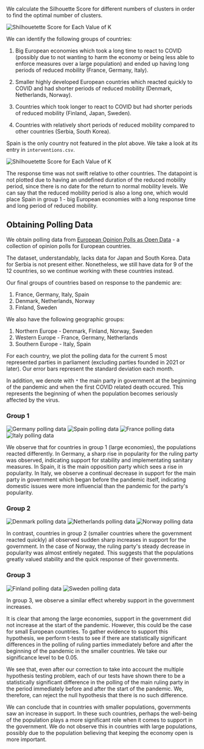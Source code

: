 
We calculate the Silhouette Score for different numbers of clusters in order to find the optimal number of clusters.

![Shilhouetette Score for Each Value of K](assets/img/Shilhouetette_Score_for_Each_Value_of_K.png)

We can identify the following groups of countries:

1. Big European economies which took a long time to react to COVID (possibly due to not wanting to harm the economy or being less able to enforce measures over a large population) and ended up having long periods of reduced mobility (France, Germany, Italy).

2. Smaller highly developed European countries which reacted quickly to COVID and had shorter periods of reduced mobility (Denmark, Netherlands, Norway).

3. Countries which took longer to react to COVID but had shorter periods of reduced mobility (Finland, Japan, Sweden).

4. Countries with relatively short periods of reduced mobility compared to other countries (Serbia, South Korea).

Spain is the only country not featured in the plot above. We take a look at its entry in `interventions.csv`.

![Shilhouetette Score for Each Value of K](assets/img/redused_Mobility_VS_Response_Time.png)

The response time was not swift relative to other countries. The datapoint is not plotted due to having an undefined duration of the reduced mobility period, since there is no date for the return to normal mobility levels. We can say that the reduced mobility period is also a long one, which would place Spain in group 1 - big European economies with a long response time and long period of reduced mobility.

## Obtaining Polling Data

We obtain polling data from [European Opinion Polls as Open Data](https://filipvanlaenen.github.io/eopaod/) - a collection of opinion polls for European countries.

The dataset, understandably, lacks data for Japan and South Korea. Data for Serbia is not present either. Nonetheless, we still have data for 9 of the 12 countries, so we continue working with these countries instead.

Our final groups of countries based on response to the pandemic are:

1. France, Germany, Italy, Spain
2. Denmark, Netherlands, Norway
3. Finland, Sweden

We also have the following geographic groups:

1. Northern Europe - Denmark, Finland, Norway, Sweden
2. Western Europe - France, Germany, Netherlands
3. Southern Europe - Italy, Spain

For each country, we plot the polling data for the current 5 most represented parties in parliament (excluding parties founded in 2021 or later). Our error bars represent the standard deviation each month.

In addition, we denote with `*` the main party in government at the beginning of the pandemic and when the first COVID related death occured. This represents the beginning of when the population becomes seriously affected by the virus.

### Group 1

![Germany polling data](assets/img/germany.png)
![Spain polling data](assets/img/spain.png)
![France polling data](assets/img/france.png)
![Italy polling data ](assets/img/Italy.png)

We observe that for countries in group 1 (large economies), the populations reacted differently. In Germany, a sharp rise in popularity for the ruling party was observed, indicating support for stability and implementating sanitary measures. In Spain, it is the main opposition party which sees a rise in popularity. In Italy, we observe a continual decrease in support for the main party in government which began before the pandemic itself, indicating domestic issues were more influencial than the pandemic for the party's popularity.

### Group 2

![Denmark polling data](assets/img/denmark.png)
![Netherlands polling data](assets/img/Netherlands.png)
![Norway polling data ](assets/img/norway.png)

In contrast, countries in group 2 (smaller countries where the government reacted quickly) all observed sudden sharp increases in support for the government. In the case of Norway, the ruling party's steady decrease in popularity was almost entirely negated. This suggests that the populations greatly valued stability and the quick response of their governments.

### Group 3

![Finland polling data](assets/img/Finland.png)
![Sweden polling data ](assets/img/Sweden.png)

In group 3, we observe a similar effect whereby support in the government increases.

It is clear that among the large economies, support in the government did not increase at the start of the pandemic. However, this could be the case for small European countries. To gather evidence to support this hypothesis, we perform t-tests to see if there are statistically significant differences in the polling of ruling parties immediately before and after the beginning of the pandemic in the smaller countries. We take our significance level to be 0.05.

We see that, even after our correction to take into account the multiple hypothesis testing problem, each of our tests have shown there to be a statistically significant difference in the polling of the main ruling party in the period immediately before and after the start of the pandemic. We, therefore, can reject the null hypothesis that there is no such difference.

We can conclude that in countries with smaller populations, governments saw an increase in support. In these such countries, perhaps the well-being of the population plays a more significant role when it comes to support in the government. We do not observe this in countries with large populations, possibly due to the population believing that keeping the economy open is more important.